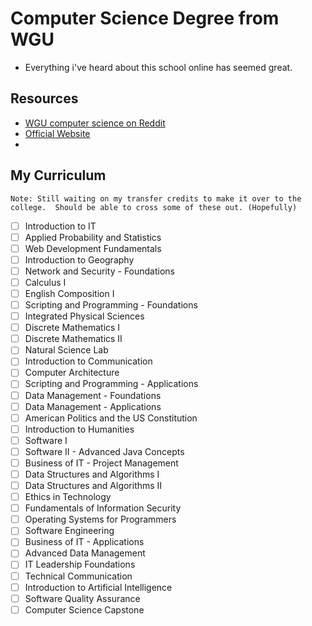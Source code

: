 # Computer Science Degree from WGU
- Everything i've heard about this school online has seemed great.

## Resources
- [WGU computer science on Reddit](https://www.reddit.com/r/WGU_CompSci/comments/smhgq9/bscs_mega_post/)
- [Official Website](https://www.wgu.edu/online-degree-programs.html)
- 

## My Curriculum
    Note: Still waiting on my transfer credits to make it over to the college.  Should be able to cross some of these out. (Hopefully)
- [ ] Introduction to IT
- [ ] Applied Probability and Statistics
- [ ] Web Development Fundamentals
- [ ] Introduction to Geography
- [ ] Network and Security - Foundations
- [ ] Calculus I
- [ ] English Composition I
- [ ] Scripting and Programming - Foundations
- [ ] Integrated Physical Sciences
- [ ] Discrete Mathematics I
- [ ] Discrete Mathematics II
- [ ] Natural Science Lab
- [ ] Introduction to Communication
- [ ] Computer Architecture
- [ ] Scripting and Programming - Applications
- [ ] Data Management - Foundations
- [ ] Data Management - Applications
- [ ] American Politics and the US Constitution
- [ ] Introduction to Humanities
- [ ] Software I
- [ ] Software II - Advanced Java Concepts
- [ ] Business of IT - Project Management
- [ ] Data Structures and Algorithms I
- [ ] Data Structures and Algorithms II
- [ ] Ethics in Technology
- [ ] Fundamentals of Information Security
- [ ] Operating Systems for Programmers
- [ ] Software Engineering
- [ ] Business of IT - Applications
- [ ] Advanced Data Management
- [ ] IT Leadership Foundations
- [ ] Technical Communication
- [ ] Introduction to Artificial Intelligence
- [ ] Software Quality Assurance
- [ ] Computer Science Capstone
